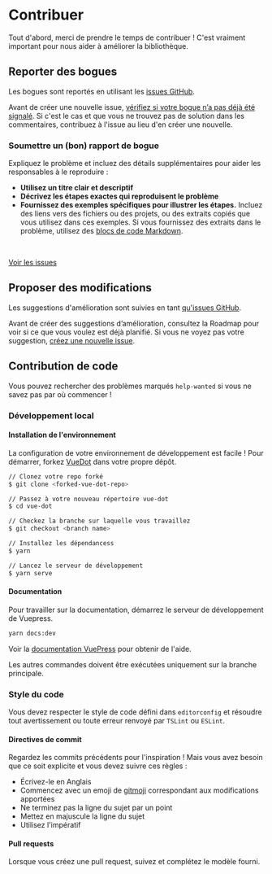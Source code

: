 # Contribuer

Tout d'abord, merci de prendre le temps de contribuer ! C'est vraiment important pour nous aider à améliorer la bibliothèque.

## Reporter des bogues

Les bogues sont reportés en utilisant les [issues GitHub](https://guides.github.com/features/issues/).

Avant de créer une nouvelle issue, [vérifiez si votre bogue n’a pas déjà été signalé](https://github.com/assurance-maladie-digital/vue-dot/issues?utf8=%E2%9C%93&q=is%3Aissue). Si c'est le cas et que vous ne trouvez pas de solution dans les commentaires, contribuez à l'issue au lieu d'en créer une nouvelle.

### Soumettre un (bon) rapport de bogue

Expliquez le problème et incluez des détails supplémentaires pour aider les responsables à le reproduire :

-   **Utilisez un titre clair et descriptif**
-   **Décrivez les étapes exactes qui reproduisent le problème**
-   **Fournissez des exemples spécifiques pour illustrer les étapes.** Incluez des liens vers des fichiers ou des projets, ou des extraits copiés que vous utilisez dans ces exemples. Si vous fournissez des extraits dans le problème, utilisez des [blocs de code Markdown](https://help.github.com/articles/markdown-basics/#multiple-lines).

<br>

[Voir les issues](https://github.com/assurance-maladie-digital/vue-dot/issues)

## Proposer des modifications

Les suggestions d'amélioration sont suivies en tant [qu'issues GitHub](https://guides.github.com/features/issues/).

Avant de créer des suggestions d’amélioration, consultez la Roadmap pour voir si ce que vous voulez est déjà planifié. Si vous ne voyez pas votre suggestion, [créez une nouvelle issue](#soumettre-un-bon-rapport-de-bogue).

## Contribution de code

Vous pouvez rechercher des problèmes marqués `help-wanted` si vous ne savez pas par où commencer !

### Développement local

#### Installation de l'environnement

La configuration de votre environnement de développement est facile ! Pour démarrer, forkez [VueDot](https://github.com/assurance-maladie-digital/vue-dot) dans votre propre dépôt.

```bash
// Clonez votre repo forké
$ git clone <forked-vue-dot-repo>

// Passez à votre nouveau répertoire vue-dot
$ cd vue-dot

// Checkez la branche sur laquelle vous travaillez
$ git checkout <branch name>

// Installez les dépendancess
$ yarn

// Lancez le serveur de développement
$ yarn serve
```

#### Documentation

Pour travailler sur la documentation, démarrez le serveur de développement de Vuepress.

```bash
yarn docs:dev
```

Voir la [documentation VuePress]((https://vuepress.vuejs.org/guide/)) pour obtenir de l'aide.

Les autres commandes doivent être exécutées uniquement sur la branche principale.

### Style du code

Vous devez respecter le style de code défini dans `editorconfig` et résoudre tout avertissement ou toute erreur renvoyé par `TSLint` ou `ESLint`.

#### Directives de commit

Regardez les commits précédents pour l'inspiration ! Mais vous avez besoin que ce soit explicite et vous devez suivre ces règles :

-   Écrivez-le en Anglais
-   Commencez avec un emoji de [gitmoji](https://gitmoji.carloscuesta.me/) correspondant aux modifications apportées
-   Ne terminez pas la ligne du sujet par un point
-   Mettez en majuscule la ligne du sujet
-   Utilisez l'impératif

#### Pull requests

Lorsque vous créez une pull request, suivez et complétez le modèle fourni.
